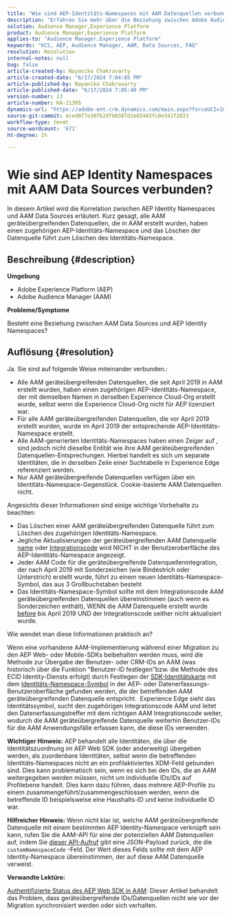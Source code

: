 ```yaml
---
title: "Wie sind AEP-Identitäts-Namespaces mit AAM Datenquellen verbunden?"
description: "Erfahren Sie mehr über die Beziehung zwischen Adobe Audience Manager (AAM) Data Sources und Adobe Experience Platform (AEP) Identity Namespaces."
solution: Audience Manager,Experience Platform
product: Audience Manager,Experience Platform
applies-to: "Audience Manager,Experience Platform"
keywords: "KCS, AEP, Audience Manager, AAM, Data Sources, FAQ"
resolution: Resolution
internal-notes: null
bug: false
article-created-by: Nayanika Chakravarty
article-created-date: "6/17/2024 7:04:05 PM"
article-published-by: Nayanika Chakravarty
article-published-date: "6/17/2024 7:05:40 PM"
version-number: 13
article-number: KA-21305
dynamics-url: "https://adobe-ent.crm.dynamics.com/main.aspx?forceUCI=1&pagetype=entityrecord&etn=knowledgearticle&id=f369155b-dc2c-ef11-840b-000d3a34c086"
source-git-commit: eced8f7e30fb2dfb0387d1e02483fc0e341f2033
workflow-type: tm+mt
source-wordcount: '671'
ht-degree: 1%

---
```


# Wie sind AEP Identity Namespaces mit AAM Data Sources verbunden?


In diesem Artikel wird die Korrelation zwischen AEP Identity Namespaces und AAM Data Sources erläutert. Kurz gesagt, alle AAM geräteübergreifenden Datenquellen, die in AAM erstellt wurden, haben einen zugehörigen AEP-Identitäts-Namespace und das Löschen der Datenquelle führt zum Löschen des Identitäts-Namespace.

## Beschreibung {#description}


<b>Umgebung</b>

- Adobe Experience Platform (AEP)
- Adobe Audience Manager (AAM)


<b>Probleme/Symptome</b>

Besteht eine Beziehung zwischen AAM Data Sources und AEP Identity Namespaces?


## Auflösung {#resolution}


Ja. Sie sind auf folgende Weise miteinander verbunden.:

- Alle AAM geräteübergreifenden Datenquellen, die seit April 2019 in AAM erstellt wurden, haben einen zugehörigen AEP-Identitäts-Namespace, der mit demselben Namen in derselben Experience Cloud-Org erstellt wurde, selbst wenn die Experience Cloud-Org nicht für AEP lizenziert war.
- Für alle AAM geräteübergreifenden Datenquellen, die vor April 2019 erstellt wurden, wurde im April 2019 der entsprechende AEP-Identitäts-Namespace erstellt.
- Alle AAM-generierten Identitäts-Namespaces haben einen Zeiger auf , sind jedoch nicht dieselbe Entität wie ihre AAM geräteübergreifenden Datenquellen-Entsprechungen. Hierbei handelt es sich um separate Identitäten, die in derselben Zeile einer Suchtabelle in Experience Edge referenziert werden.
- Nur AAM geräteübergreifende Datenquellen verfügen über ein Identitäts-Namespace-Gegenstück. Cookie-basierte AAM Datenquellen nicht.


Angesichts dieser Informationen sind einige wichtige Vorbehalte zu beachten:

- Das Löschen einer AAM geräteübergreifenden Datenquelle führt zum Löschen des zugehörigen Identitäts-Namespace.
- Jegliche Aktualisierungen der geräteübergreifenden AAM Datenquelle <u>name</u> oder <u>Integrationscode</u> wird NICHT in der Benutzeroberfläche des AEP-Identitäts-Namespace angezeigt.
- Jeder AAM Code für die geräteübergreifende Datenquellenintegration, der nach April 2019 mit Sonderzeichen (wie Bindestrich oder Unterstrich) erstellt wurde, führt zu einem neuen Identitäts-Namespace-Symbol, das aus 3 Großbuchstaben besteht
- Das Identitäts-Namespace-Symbol sollte mit dem Integrationscode AAM geräteübergreifenden Datenquellen übereinstimmen (auch wenn es Sonderzeichen enthält), WENN die AAM Datenquelle erstellt wurde <u>before</u> bis April 2019 UND der Integrationscode seither nicht aktualisiert wurde.


Wie wendet man diese Informationen praktisch an?

Wenn eine vorhandene AAM-Implementierung während einer Migration zu den AEP Web- oder Mobile-SDKs beibehalten werden muss, wird die Methode zur Übergabe der Benutzer- oder CRM-IDs an AAM (was historisch über die Funktion &quot;Benutzer-ID festlegen&quot;bzw. die Methode des ECID Identity-Diensts erfolgt) durch Festlegen der [SDK-Identitätskarte](https://experienceleague.adobe.com/docs/experience-platform/edge/identity/overview.html?lang=en) mit dem <u>Identitäts-Namespace-Symbol</u> in der AEP- oder Datenerfassungs-Benutzeroberfläche gefunden werden, die der betreffenden AAM geräteübergreifenden Datenquelle entspricht.  Experience Edge sieht das Identitätssymbol, sucht den zugehörigen Integrationscode AAM und leitet den Datenerfassungstreffer mit dem richtigen AAM Integrationscode weiter, wodurch die AAM geräteübergreifende Datenquelle weiterhin Benutzer-IDs für die AAM Anwendungsfälle erfassen kann, die diese IDs verwenden.

<b>Wichtiger Hinweis:</b> AEP behandelt alle Identitäten, die über die Identitätszuordnung im AEP Web SDK (oder anderweitig) übergeben werden, als zuordenbare Identitäten, selbst wenn die betreffenden Identitäts-Namespaces nicht an ein profilaktiviertes XDM-Feld gebunden sind. Dies kann problematisch sein, wenn es sich bei den IDs, die an AAM weitergegeben werden müssen, nicht um individuelle IDs/IDs auf Profilebene handelt. Dies kann dazu führen, dass mehrere AEP-Profile zu einem zusammengeführt/zusammengeschlossen werden, wenn die betreffende ID beispielsweise eine Haushalts-ID und keine individuelle ID war.

<b>Hilfreicher Hinweis:</b> Wenn nicht klar ist, welche AAM geräteübergreifende Datenquelle mit einem bestimmten AEP Identity-Namespace verknüpft sein kann, rufen Sie die AAM-API für eine der potenziellen AAM Datenquellen auf, indem Sie [dieser API-Aufruf](https://bank.demdex.com/portal/api/v1/openapi.yaml) gibt eine JSON-Payload zurück, die die `customNamespaceCode` -Feld. Der Wert dieses Felds sollte mit dem AEP Identity-Namespace übereinstimmen, der auf diese AAM Datenquelle verweist.

<b>Verwandte Lektüre:</b>

[Authentifizierte Status des AEP Web SDK in AAM](https://experienceleague.adobe.com/en/docs/experience-cloud-kcs/kbarticles/ka-21833): Dieser Artikel behandelt das Problem, dass geräteübergreifende IDs/Datenquellen nicht wie vor der Migration synchronisiert werden oder sich verhalten.


